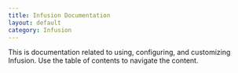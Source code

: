 ```yaml
---
title: Infusion Documentation
layout: default
category: Infusion
---
```


This is documentation related to using, configuring, and customizing Infusion. Use the table of contents to navigate the content.
